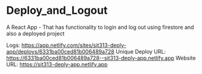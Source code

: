 # Deploy_and_Logout

A React App - That has functionality to login and log out using firestore and also a deployed project

Logs:              https://app.netlify.com/sites/sit313-deply-app/deploys/6331ba00ced81b006489a728 
Unique Deploy URL: https://6331ba00ced81b006489a728--sit313-deply-app.netlify.app 
Website URL:       https://sit313-deply-app.netlify.app 

